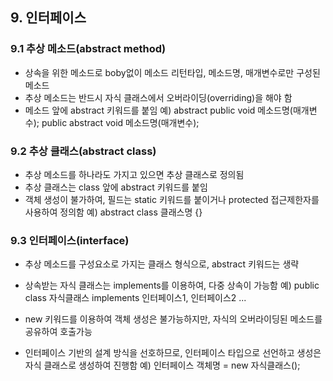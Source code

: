 ## 9. 인터페이스

### 9.1 추상 메소드(abstract method)
- 상속을 위한 메소드로 boby없이 메소드 리턴타입, 메소드명, 매개변수로만 구성된 메소드
- 추상 메소드는 반드시 자식 클래스에서 오버라이딩(overriding)을 해야 함
- 메소드 앞에 abstract 키워드를 붙임
예) abstract public void 메소드명(매개변수);
	public abstract void 메소드명(매개변수);

### 9.2 추상 클래스(abstract class)
- 추상 메소드를 하나라도 가지고 있으면 추상 클래스로 정의됨
- 추상 클래스는 class 앞에 abstract 키워드를 붙임
- 객체 생성이 불가하여, 필드는 static 키워드를 붙이거나 protected 접근제한자를 사용하여 정의함
예) abstract class 클래스명 {}

### 9.3 인터페이스(interface)
- 추상 메소드를 구성요소로 가지는 클래스 형식으로, abstract 키워드는 생략
- 상속받는 자식 클래스는 implements를 이용하여, 다중 상속이 가능함
예) public class 자식클래스 implements 인터페이스1, 인터페이스2 ...

- new 키워드를 이용하여 객체 생성은 불가능하지만, 자식의 오버라이딩된 메소드를 공유하여 호출가능
- 인터페이스 기반의 설계 방식을 선호하므로, 인터페이스 타입으로 선언하고 생성은 자식 클래스로 생성하여 진행함
예) 인터페이스 객체명 = new 자식클래스();

